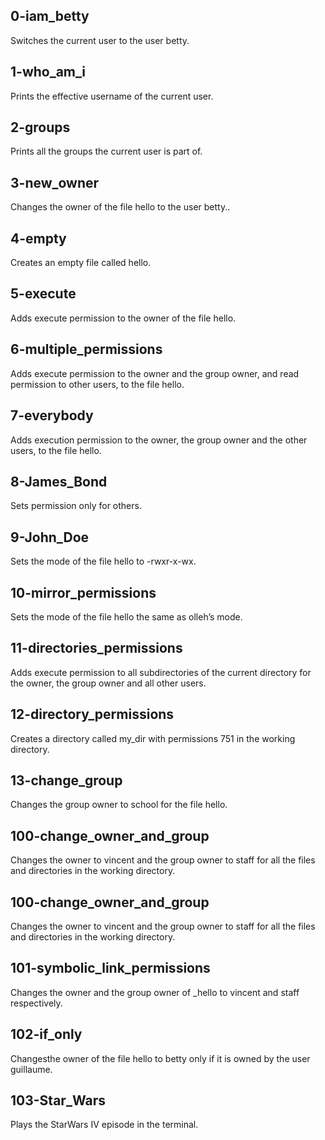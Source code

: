 ## 0-iam_betty 
Switches the current user to the user betty.

## 1-who_am_i
Prints the effective username of the current user.

## 2-groups
Prints all the groups the current user is part of.
## 3-new_owner
Changes the owner of the file hello to the user betty..
## 4-empty
Creates an empty file called hello.
## 5-execute
Adds execute permission to the owner of the file hello.
## 6-multiple_permissions
Adds execute permission to the owner and the group owner, and read permission to other users, to the file hello.
## 7-everybody
Adds execution permission to the owner, the group owner and the other users, to the file hello.
## 8-James_Bond
Sets permission only for others.
## 9-John_Doe
Sets the mode of the file hello to -rwxr-x-wx.
## 10-mirror_permissions
Sets the mode of the file hello the same as olleh’s mode.
## 11-directories_permissions
Adds execute permission to all subdirectories of the current directory for the owner, the group owner and all other users.
## 12-directory_permissions
Creates a directory called my_dir with permissions 751 in the working directory.
## 13-change_group
Changes the group owner to school for the file hello.
## 100-change_owner_and_group
Changes the owner to vincent and the group owner to staff for all the files and directories in the working directory.
## 100-change_owner_and_group
Changes the owner to vincent and the group owner to staff for all the files and directories in the working directory.
## 101-symbolic_link_permissions
Changes the owner and the group owner of _hello to vincent and staff respectively.
## 102-if_only
Changesthe owner of the file hello to betty only if it is owned by the user guillaume.
## 103-Star_Wars
Plays the StarWars IV episode in the terminal.
